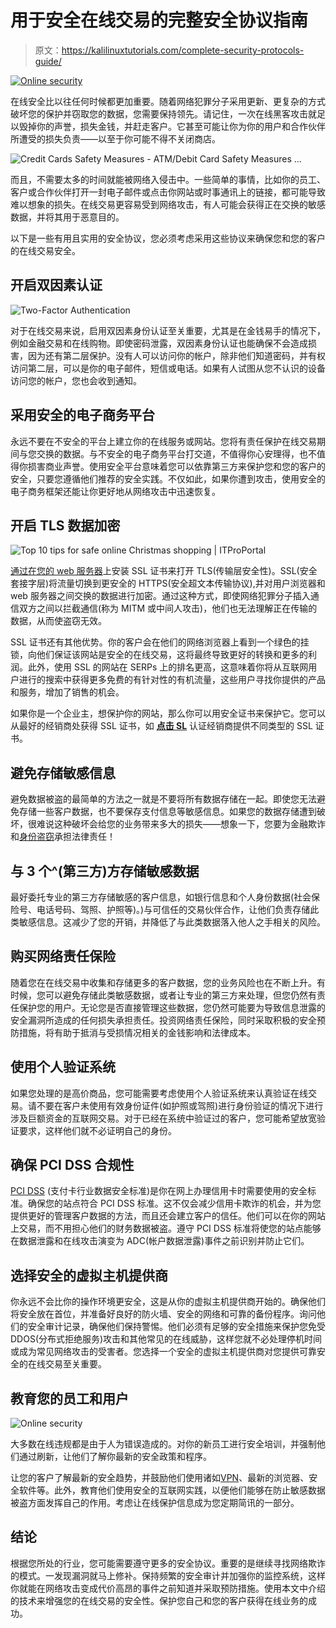 # 用于安全在线交易的完整安全协议指南

> 原文：<https://kalilinuxtutorials.com/complete-security-protocols-guide/>

[![Online security](img/ecc7b4b38c40f89166429712c9cca377.png "Online security")](https://1.bp.blogspot.com/-b7Y3HoTHFI0/Xt8_xTpWbWI/AAAAAAAAJN4/7YbTjop6A4sqHSBhSP9_spYbUsWJpR6VQCLcBGAsYHQ/s1600/online%2Bsecurity.jpg)

在线安全比以往任何时候都更加重要。随着网络犯罪分子采用更新、更复杂的方式破坏您的保护并窃取您的数据，您需要保持领先。请记住，一次在线黑客攻击就足以毁掉你的声誉，损失金钱，并赶走客户。它甚至可能让你为你的用户和合作伙伴所遭受的损失负责——以至于你可能不得不关闭商店。

![Credit Cards Safety Measures - ATM/Debit Card Safety Measures ...](img/496e1abe0b314e88c20ba278139e71a5.png)

而且，不需要太多的时间就能被网络入侵击中。一些简单的事情，比如你的员工、客户或合作伙伴打开一封电子邮件或点击你网站或时事通讯上的链接，都可能导致难以想象的损失。在线交易更容易受到网络攻击，有人可能会获得正在交换的敏感数据，并将其用于恶意目的。

以下是一些有用且实用的安全协议，您必须考虑采用这些协议来确保您和您的客户的在线交易安全。

## **开启双因素认证**

![Two-Factor Authentication](img/c8c595ea4cd6c6b02c97d82c8467ed87.png)

对于在线交易来说，启用双因素身份认证至关重要，尤其是在金钱易手的情况下，例如金融交易和在线购物。即使密码泄露，双因素身份认证也能确保不会造成损害，因为还有第二层保护。没有人可以访问你的帐户，除非他们知道密码，并有权访问第二层，可以是你的电子邮件，短信或电话。如果有人试图从您不认识的设备访问您的帐户，您也会收到通知。

## **采用安全的电子商务平台**

永远不要在不安全的平台上建立你的在线服务或网站。您将有责任保护在线交易期间与您交换的数据。与不安全的电子商务平台打交道，不值得你心安理得，也不值得你损害商业声誉。使用安全平台意味着您可以依靠第三方来保护您和您的客户的安全，只要您遵循他们推荐的安全实践。不仅如此，如果你遭到攻击，使用安全的电子商务框架还能让你更好地从网络攻击中迅速恢复。

## **开启 TLS 数据加密**

![Top 10 tips for safe online Christmas shopping | ITProPortal](img/59ab96e333d3d3f980cad3a07286916b.png)

[通过在您的 web 服务器](https://gbhackers.com/suprising-differences-tls-ssl-protocol/)上安装 SSL 证书来打开 TLS(传输层安全性)。SSL(安全套接字层)将流量切换到更安全的 HTTPS(安全超文本传输协议),并对用户浏览器和 web 服务器之间交换的数据进行加密。通过这种方式，即使网络犯罪分子插入通信双方之间以拦截通信(称为 MITM 或中间人攻击)，他们也无法理解正在传输的数据，从而使盗窃无效。

SSL 证书还有其他优势。你的客户会在他们的网络浏览器上看到一个绿色的挂锁，向他们保证该网站是安全的在线交易，这将最终导致更好的转换和更多的利润。此外，使用 SSL 的网站在 SERPs 上的排名更高，这意味着你将从互联网用户进行的搜索中获得更多免费的有针对性的有机流量，这些用户寻找你提供的产品和服务，增加了销售的机会。

如果你是一个企业主，想保护你的网站，那么你可以用安全证书来保护它。您可以从最好的经销商处获得 SSL 证书，如 [**点击 SL**](https://www.clickssl.net/) 认证经销商提供不同类型的 SSL 证书。

## **避免存储敏感信息**

避免数据被盗的最简单的方法之一就是不要将所有数据存储在一起。即使您无法避免存储一些客户数据，也不要保存支付信息等敏感信息。如果您的数据存储遭到破坏，很难说这种破坏会给您的业务带来多大的损失——想象一下，您要为金融欺诈和[身份盗窃](https://gbhackers.com/identity-thief/)承担法律责任！

## **与 3 个^(第三方)方**存储敏感数据

最好委托专业的第三方存储敏感的客户信息，如银行信息和个人身份数据(社会保险号、电话号码、驾照、护照等)。)与可信任的交易伙伴合作，让他们负责存储此类敏感信息。这减少了您的开销，并降低了与此类数据落入他人之手相关的风险。

## **购买网络责任保险**

随着您在在线交易中收集和存储更多的客户数据，您的业务风险也在不断上升。有时候，您可以避免存储此类敏感数据，或者让专业的第三方来处理，但您仍然有责任保护您的用户。无论您是否直接管理这些数据，您仍然可能要为导致信息泄露的安全漏洞所造成的任何损失承担责任。投资网络责任保险，同时采取积极的安全预防措施，将有助于抵消与受损情况相关的金钱影响和法律成本。

## **使用个人验证系统**

如果您处理的是高价商品，您可能需要考虑使用个人验证系统来认真验证在线交易。请不要在客户未使用有效身份证件(如护照或驾照)进行身份验证的情况下进行涉及巨额资金的互联网交易。对于已经在系统中验证过的客户，您可能希望放宽验证要求，这样他们就不必证明自己的身份。

## **确保 PCI DSS 合规性**

[PCI DSS](https://www.pcisecuritystandards.org/pci_security/) (支付卡行业数据安全标准)是你在网上办理信用卡时需要使用的安全标准。确保您的站点符合 PCI DSS 标准。这不仅会减少信用卡欺诈的机会，并为您提供更好的管理客户数据的方法，而且还会建立客户的信任。他们可以在你的网站上交易，而不用担心他们的财务数据被盗。遵守 PCI DSS 标准将使您的站点能够在数据泄露和在线攻击演变为 ADC(帐户数据泄露)事件之前识别并防止它们。

## **选择安全的虚拟主机提供商**

你永远不会比你的操作环境更安全，这是从你的虚拟主机提供商开始的。确保他们将安全放在首位，并准备好良好的防火墙、安全的网络和可靠的备份程序。询问他们的安全审计记录，确保他们保持警惕。他们必须有足够的安全措施来保护您免受 DDOS(分布式拒绝服务)攻击和其他常见的在线威胁，这样您就不必处理停机时间或成为常见网络攻击的受害者。您选择一个安全的虚拟主机提供商对您提供可靠安全的在线交易至关重要。

## **教育您的员工和用户**

![Online security](img/dd26477e7fd4b6b2c158e6b256ba55b8.png)

大多数在线违规都是由于人为错误造成的。对你的新员工进行安全培训，并强制他们通过刷新，让他们了解你最新的安全政策和程序。

让您的客户了解最新的安全趋势，并鼓励他们使用诸如[VPN](http://kalilinuxtutorials.com/3-reasons-to-use-a-vpn-in-a-net-neutrality-free-world/)、最新的浏览器、安全软件等。此外，教育他们使用安全的互联网实践，以便他们能够在防止敏感数据被盗方面发挥自己的作用。考虑让在线保护信息成为您定期简讯的一部分。

## 结论

根据您所处的行业，您可能需要遵守更多的安全协议。重要的是继续寻找网络欺诈的模式。一发现漏洞就马上修补。保持频繁的安全审计并加强你的监控系统，这样你就能在网络攻击变成代价高昂的事件之前知道并采取预防措施。使用本文中介绍的技术来增强您的在线交易的安全性。保护您自己和您的客户获得在线业务的成功。